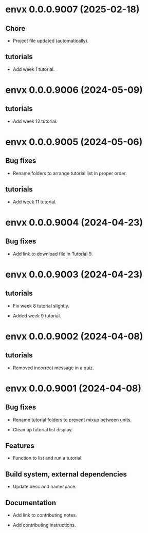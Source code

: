 <!-- NEWS.md is maintained by https://fledge.cynkra.com, contributors should not edit this file -->

# envx 0.0.0.9007 (2025-02-18)

## Chore

- Project file updated (automatically).

## tutorials

- Add week 1 tutorial.


# envx 0.0.0.9006 (2024-05-09)

## tutorials

- Add week 12 tutorial.


# envx 0.0.0.9005 (2024-05-06)

## Bug fixes

- Rename folders to arrange tutorial list in proper order.

## tutorials

- Add week 11 tutorial.


# envx 0.0.0.9004 (2024-04-23)

## Bug fixes

- Add link to download file in Tutorial 9.


# envx 0.0.0.9003 (2024-04-23)

## tutorials

- Fix week 8 tutorial slightly.

- Added week 9 tutorial.


# envx 0.0.0.9002 (2024-04-08)

## tutorials

- Removed incorrect message in a quiz.


# envx 0.0.0.9001 (2024-04-08)

## Bug fixes

- Rename tutorial folders to prevent mixup between units.

- Clean up tutorial list display.

## Features

- Function to list and run a tutorial.

## Build system, external dependencies

- Update desc and namespace.

## Documentation

- Add link to contributing notes.

- Add contributing instructions.
